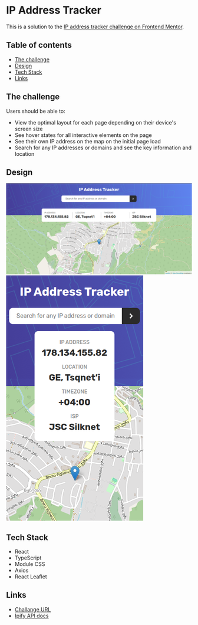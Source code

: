 # IP Address Tracker

This is a solution to the [IP address tracker challenge on Frontend Mentor](https://www.frontendmentor.io/challenges/ip-address-tracker-I8-0yYAH0).

## Table of contents

- [The challenge](#the-challenge)
- [Design](#design)
- [Tech Stack](#tech-stack)
- [Links](#links)

## The challenge

Users should be able to:

- View the optimal layout for each page depending on their device's screen size
- See hover states for all interactive elements on the page
- See their own IP address on the map on the initial page load
- Search for any IP addresses or domains and see the key information and location

## Design

![](./readme-assets/desktop-design.png)
![](./readme-assets/mobile-design.png)

## Tech Stack

- React
- TypeScript
- Module CSS
- Axios
- React Leaflet

## Links

- [Challange URL](https://www.frontendmentor.io/challenges/ip-address-tracker-I8-0yYAH0)
- [Ipify API docs](https://geo.ipify.org/docs)
